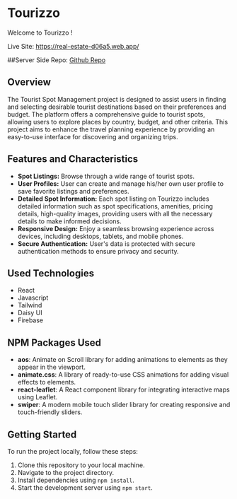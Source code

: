 # Tourizzo

Welcome to Tourizzo !

Live Site: https://real-estate-d06a5.web.app/

##Server Side
Repo: [Github Repo](https://github.com/Rakesh01999/tourist-spot-server)

## Overview
The Tourist Spot Management project is designed to assist users in finding and selecting desirable tourist destinations based on their preferences and budget. The platform offers a comprehensive guide to tourist spots, allowing users to explore places by country, budget, and other criteria. This project aims to enhance the travel planning experience by providing an easy-to-use interface for discovering and organizing trips.

## Features and Characteristics
- **Spot Listings:** Browse through a wide range of tourist spots.
- **User Profiles:** User can create and manage his/her own user profile to save favorite listings and preferences.
- **Detailed Spot Information:** Each spot listing on Tourizzo includes detailed information such as spot specifications, amenities, pricing details, high-quality images, providing users with all the necessary details to make informed decisions.
- **Responsive Design:** Enjoy a seamless browsing experience across devices, including desktops, tablets, and mobile phones.
- **Secure Authentication:** User's data is protected with secure authentication methods to ensure privacy and security.

## Used Technologies
* React
* Javascript
* Tailwind
* Daisy UI
* Firebase

## NPM Packages Used
- **aos**: Animate on Scroll library for adding animations to elements as they appear in the viewport.
- **animate.css**: A library of ready-to-use CSS animations for adding visual effects to elements.
- **react-leaflet**: A React component library for integrating interactive maps using Leaflet.
- **swiper**: A modern mobile touch slider library for creating responsive and touch-friendly sliders.


## Getting Started
To run the project locally, follow these steps:
1. Clone this repository to your local machine.
2. Navigate to the project directory.
3. Install dependencies using `npm install`.
4. Start the development server using `npm start`.

